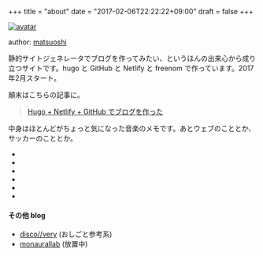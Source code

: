 +++
title = "about"
date = "2017-02-06T22:22:22+09:00"
draft = false
+++

[![avatar](https://avatars.githubusercontent.com/u/73213?s=64)](https://facebook.com/matsuoshi)

author: [matsuoshi](https://facebook.com/matsuoshi)

静的サイトジェネレータでブログを作ってみたい、というほんの出来心から成り立つサイトです。hugo と GitHub と Netlify と freenom で作っています。2017年2月スタート。

顛末はこちらの記事に。

> [Hugo + Netlify + GitHub でブログを作った](https://pause.cf/post/201702/hugo-netlify-github-blog/)

中身はほとんどがちょっと気になった音楽のメモです。あとウェブのこととか、サッカーのこととか。

<ul class="socialIcons">
<li><a class="icon" href="https://facebook.com/matsuoshi"><i class="fa fa-facebook-square"></i></a></li>
<li><a class="icon" href="https://github.com/matsuoshi"><i class="fa fa-github"></i></a></li>
<li><a class="icon" href="https://instagram.com/matsuoshi"><i class="fa fa-instagram"></i></a></li>
<li><a class="icon" href="http://www.last.fm/user/matsuoshi"><i class="fa fa-lastfm-square"></i></a></li>
<li><a class="icon" href="https://www.mixcloud.com/matsuoshi/"><i class="fa fa-mixcloud"></i></a></li>
<li><a class="icon" href="https://twitter.com/matsuoshi"><i class="fa fa-twitter-square"></i></a></li>
</ul>

#### その他 blog

- [disco//very](http://discovery.hatenablog.com/) (おしごと参考系)
- [monaurallab](http://matsuoshi.hatenablog.com/) (放置中) 

